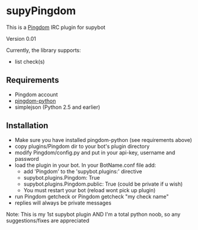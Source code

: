 supyPingdom
=====================
This is a [Pingdom](http://pingdom.com) IRC plugin for supybot

Version 0.01

Currently, the library supports:

* list check(s)

Requirements
--------------------
- Pingdom account
- [pingdom-python](https://github.com/EA2D/pingdom-python)
- simplejson (Python 2.5 and earlier)


Installation
--------------------
* Make sure you have installed pingdom-python (see requirements above)
* copy plugins/Pingdom dir to your bot's plugin directory
* modify Pingdom/config.py and put in your api-key, username and password
* load the plugin in your bot.  In your BotName.conf file add:
  * add 'Pingdom' to the 'supybot.plugins:' directive
  * supybot.plugins.Pingdom: True
  * supybot.plugins.Pingdom.public: True (could be private if u wish)
  * You must restart your bot (reload wont pick up plugin)
* run Pingdom getcheck or Pingdom getcheck "my check name" 
* replies will always be private messages


Note: This is my 1st supybot plugin AND I'm a total python noob, so any suggestions/fixes are appreciated